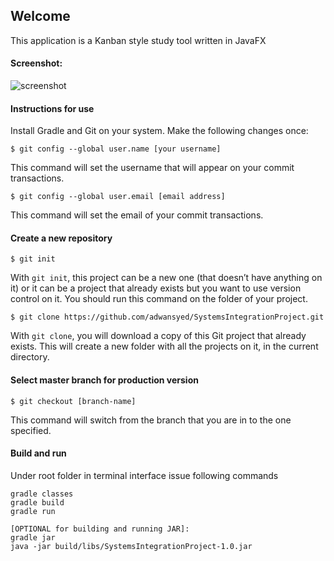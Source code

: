 ## Welcome
This application is a Kanban style study tool written in JavaFX

#### Screenshot:
![screenshot](https://cloud.githubusercontent.com/assets/1751112/24832405/6d330604-1c7d-11e7-990e-3a7fcb989899.PNG)

#### Instructions for use
Install Gradle and Git on your system. Make the following changes once:

```
$ git config --global user.name [your username]
```
This command will set the username that will appear on your commit transactions.


```
$ git config --global user.email [email address]
```
This command will set the email of your commit transactions.

#### Create a new repository

```
$ git init
```
With `git init`, this project can be a new one (that doesn’t have anything on it) or it can be a project that already exists but you want to use version control on it. 
You should run this command on the folder of your project.

```
$ git clone https://github.com/adwansyed/SystemsIntegrationProject.git
```
With `git clone`, you will download a copy of this Git project that already exists. This will create a new folder with all the projects on it, in the current directory.

#### Select master branch for production version

```
$ git checkout [branch-name]
```
This command will switch from the branch that you are in to the one specified.

#### Build and run
Under root folder in terminal interface issue following commands
```
gradle classes
gradle build
gradle run

[OPTIONAL for building and running JAR]: 
gradle jar
java -jar build/libs/SystemsIntegrationProject-1.0.jar
```
